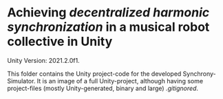# Achieving _decentralized harmonic synchronization_ in a musical robot collective in Unity
Unity Version: 2021.2.0f1.

This folder contains the Unity project-code for the developed Synchrony-Simulator. It is an image of a full Unity-project, although having some project-files (mostly Unity-generated, binary and large) _.gitignored_.
